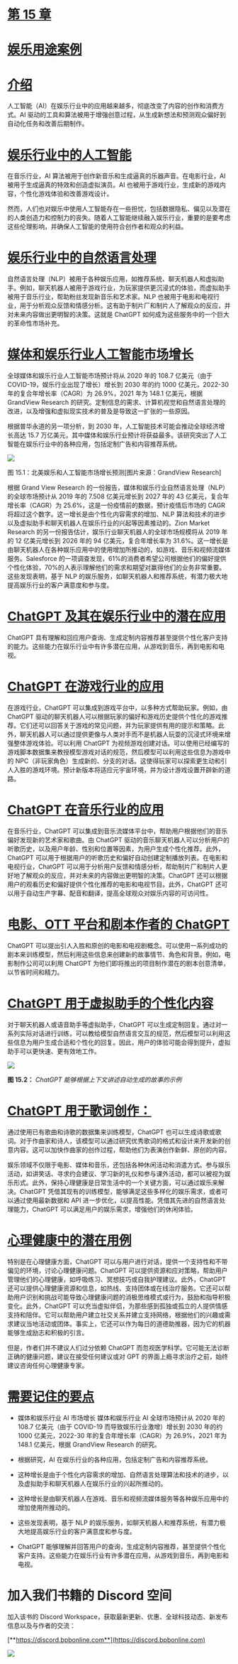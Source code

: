 # [第 15 章](toc.xhtml#c15)

# [娱乐用途案例](toc.xhtml#c15)

# [介绍](toc.xhtml#s119a)

人工智能（AI）在娱乐行业中的应用越来越多，彻底改变了内容的创作和消费方式。AI 驱动的工具和算法被用于增强创意过程，从生成新想法和预测观众偏好到自动化任务和改善后期制作。

# [娱乐行业中的人工智能](toc.xhtml#s120a)

在音乐行业，AI 算法被用于创作新音乐和生成逼真的乐器声音。在电影行业，AI 被用于生成逼真的特效和创造虚拟演员。AI 也被用于游戏行业，生成新的游戏内容，个性化游戏体验和改善游戏设计。

然而，人们也对娱乐中使用人工智能存在一些担忧，包括数据隐私、偏见以及潜在的人类创造力和控制力的丧失。随着人工智能继续融入娱乐行业，重要的是要考虑这些伦理影响，并确保人工智能的使用符合创作者和观众的利益。

# [娱乐行业中的自然语言处理](toc.xhtml#s121a)

自然语言处理（NLP）被用于各种娱乐应用，如推荐系统、聊天机器人和虚拟助手。例如，聊天机器人被用于游戏行业，为玩家提供更沉浸式的体验，而虚拟助手被用于音乐行业，帮助粉丝发现新音乐和艺术家。NLP 也被用于电影和电视行业，用于分析观众反馈和情感分析。这有助于制片厂和制片人了解观众的反应，并对未来内容做出更明智的决策。这就是 ChatGPT 如何成为这些服务中的一个巨大的革命性市场补充。

# [媒体和娱乐行业人工智能市场增长](toc.xhtml#s122a)

全球媒体和娱乐行业人工智能市场预计将从 2020 年的 108.7 亿美元（由于 COVID-19，娱乐行业出现了增长）增长到 2030 年的约 1000 亿美元，2022-30 年的复合年增长率（CAGR）为 26.9%，2021 年为 148.1 亿美元，根据 GrandView Research 的研究。定制信息的需求、计算机视觉和自然语言处理的改进，以及增强和虚拟现实技术的普及是导致这一扩张的一些原因。

根据普华永道的另一项分析，到 2030 年，人工智能技术可能会推动全球经济增长高达 15.7 万亿美元，其中媒体和娱乐行业预计将获益最多。该研究突出了人工智能在娱乐行业中的各种应用，包括定制广告和内容推荐系统。

![](images/Figure-15.1.jpg)

图 15.1：北美娱乐和人工智能市场增长预测[图片来源：GrandView Research]

根据 Grand View Research 的一份报告，媒体和娱乐行业自然语言处理（NLP）的全球市场预计从 2019 年的 7.508 亿美元增长到 2027 年的 43 亿美元，复合年增长率（CAGR）为 25.6%，这是一份疫情前的数据，预计疫情后市场的 CAGR 将超过这个数字。这一增长是由个性化内容需求的增加、NLP 算法和技术的进步以及虚拟助手和聊天机器人在娱乐行业的兴起等因素推动的。Zion Market Research 的另一份报告估计，娱乐行业聊天机器人的全球市场规模将从 2019 年的 12 亿美元增长到 2026 年的 94 亿美元，复合年增长率为 31.6%。这一增长是由聊天机器人在各种娱乐应用中的使用增加所推动的，如游戏、音乐和视频流媒体服务。Salesforce 的一项调查发现，61%的消费者希望公司根据他们的偏好提供个性化体验，70%的人表示理解他们的需求和期望对赢得他们的业务非常重要。这些发现表明，基于 NLP 的娱乐服务，如聊天机器人和推荐系统，有潜力极大地提高娱乐行业的客户满意度和参与度。

# [ChatGPT 及其在娱乐行业中的潜在应用](toc.xhtml#s123a)

ChatGPT 具有理解和回应用户查询、生成定制内容推荐甚至提供个性化客户支持的能力。这些能力在娱乐行业中有许多潜在应用，从游戏到音乐，再到电影和电视。

# [ChatGPT 在游戏行业的应用](toc.xhtml#s124a)

在游戏行业，ChatGPT 可以集成到游戏平台中，以多种方式帮助玩家。例如，由 ChatGPT 驱动的聊天机器人可以根据玩家的偏好和游戏历史提供个性化的游戏推荐。它们还可以回答关于游戏的常见问题，并为玩家提供有用的提示和策略。此外，聊天机器人可以通过提供更像与人类对手而不是机器人玩耍的沉浸式环境来增强整体游戏体验。可以利用 ChatGPT 为视频游戏创建对话。可以使用已经编写的游戏脚本数据集来教授模型游戏对话的规范，然后模型可以利用这些信息为游戏中的 NPC（非玩家角色）生成新的、分支的对话。这使得玩家可以探索更生动和引人入胜的游戏环境。预计新版本将适应元宇宙环境，并为设计游戏设置开辟新的道路。

# [ChatGPT 在音乐行业的应用](toc.xhtml#s125a)

在音乐行业，ChatGPT 可以集成到音乐流媒体平台中，帮助用户根据他们的音乐偏好发现新的艺术家和歌曲。由 ChatGPT 驱动的音乐聊天机器人可以分析用户的听歌历史，以及用户年龄、性别和位置等因素，为用户生成个性化推荐。此外，ChatGPT 可以用于根据用户的听歌历史和偏好自动创建定制播放列表。在电影和电视行业，ChatGPT 可以用于分析用户反馈和情感分析，帮助制片厂和制片人更好地了解观众的反应，并对未来的内容做出更明智的决策。ChatGPT 还可以根据用户的观看历史和偏好提供个性化推荐的电影和电视节目。此外，ChatGPT 还可以用于自动生产字幕、配音和翻译，提高全球观众对娱乐内容的可访问性。

# [电影、OTT 平台和剧本作者的 ChatGPT](toc.xhtml#s126a)

ChatGPT 可以提出引人入胜和原创的电影和电视剧概念。可以使用一系列成功的剧本来训练模型，然后利用这些信息来创建新的故事情节、角色和背景。例如，电影制作公司可以利用 ChatGPT 为他们即将推出的项目制作潜在的剧本创意清单，以节省时间和精力。

# [ChatGPT 用于虚拟助手的个性化内容](toc.xhtml#s127a)

对于聊天机器人或语音助手等虚拟助手，ChatGPT 可以生成定制回复。通过对一系列实际对话进行训练，可以教给模型自然语言交互的规范，然后模型可以利用这些信息为用户生成合适和个性化的回复。因此，用户的体验可能会得到提升，虚拟助手可以更快速、更有效地工作。

![](images/Figure-15.2.jpg)

**图 15.2：** *ChatGPT 能够根据上下文讲述自动生成的故事的示例*

# [ChatGPT 用于歌词创作：](toc.xhtml#s128a)

通过使用已有歌曲和诗歌的数据集来训练模型，ChatGPT 也可以生成诗歌或歌词。对于作曲家和诗人，该模型可以通过研究优秀歌词的格式和设计来开发新的创意内容。这可以加快作曲家的创作过程，帮助他们为表演创作新鲜、原创的内容。

娱乐领域不仅限于电影、媒体和音乐，还包括各种休闲活动和消遣方式。参与娱乐活动，如讲笑话、寻求约会建议、学习新的礼仪和参与课外活动，都可以被视为娱乐形式。此外，保持心理健康是日常生活中的一个关键方面，可以通过娱乐来解决。ChatGPT 凭借其现有的训练模型，能够满足这些多样化的娱乐需求，或者可以通过使用最新数据和 API 进一步优化，以提高性能。凭借其先进的自然语言处理能力，ChatGPT 可以满足用户的娱乐需求，增强他们的休闲体验。

# [心理健康中的潜在用例](toc.xhtml#s129a)

特别是在心理健康方面，ChatGPT 可以与用户进行对话，提供一个支持性和不带偏见的环境，讨论心理健康问题。ChatGPT 可以提供资源和应对策略，帮助用户管理他们的心理健康，如呼吸练习、冥想技巧或自我护理建议。此外，ChatGPT 还可以提供心理健康资源和信息，如热线、支持团体或在线治疗服务。它还可以帮助用户识别和挑战可能导致心理健康问题的消极思维模式或行为，鼓励和指导积极变化。此外，ChatGPT 可以充当虚拟伴侣，为那些感到孤独或孤立的人提供情感支持和陪伴。它可以帮助用户建立社交关系并建立支持网络，根据他们的兴趣或需求建议当地活动或团体。事实上，它还可以作为每日的道德助推器，因为它的机器能够生成励志和积极的引言。

但是，作者们并不建议人们过分依赖 ChatGPT 而忽视医学科学。它可能无法诊断正确的健康问题，建议在接受任何建议或对 GPT 的界面上瘾寻求治疗之前，始终建议咨询任何心理健康专家。

# [需要记住的要点](toc.xhtml#s130a)

+   媒体和娱乐行业 AI 市场增长 媒体和娱乐行业 AI 全球市场预计从 2020 年的 108.7 亿美元（由于 COVID-19 而导致娱乐行业激增）增长到 2030 年的约 1000 亿美元，2022-30 年的复合年增长率（CAGR）为 26.9%，2021 年为 148.1 亿美元，根据 GrandView Research 的研究。

+   根据研究，AI 在娱乐行业的各种应用，包括定制广告和内容推荐系统。

+   这种增长是由于个性化内容需求的增加、自然语言处理算法和技术的进步，以及虚拟助手和聊天机器人在娱乐行业的兴起所推动的。

+   这种增长是由聊天机器人在游戏、音乐和视频流媒体服务等各种娱乐应用中的增加使用所推动的。

+   这些发现表明，基于 NLP 的娱乐服务，如聊天机器人和推荐系统，有潜力极大地提高娱乐行业的客户满意度和参与度。

+   ChatGPT 能够理解并回答用户的查询，生成定制内容推荐，甚至提供个性化客户支持。这些能力在娱乐行业有许多潜在应用，从游戏到音乐，再到电影和电视。

# 加入我们书籍的 Discord 空间

加入该书的 Discord Workspace，获取最新更新、优惠、全球科技动态、新发布信息以及与作者的交流：

[**https://discord.bpbonline.com**](https://discord.bpbonline.com)

![](images/dis.jpg)
